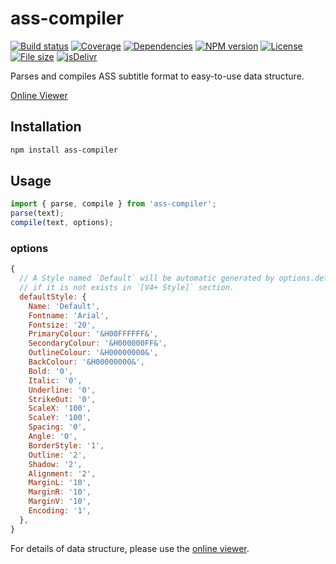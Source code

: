 # ass-compiler

[![Build status](https://badgen.net/travis/weizhenye/ass-compiler?icon=travis&label=build)](https://travis-ci.org/weizhenye/ass-compiler)
[![Coverage](https://badgen.net/codecov/c/github/weizhenye/ass-compiler?icon=codecov)](https://codecov.io/gh/weizhenye/ass-compiler)
[![Dependencies](https://badgen.net/david/dep/weizhenye/ass-compiler?icon=https://api.iconify.design/si-glyph:connect-2.svg?color=white)](https://david-dm.org/weizhenye/ass-compiler)
[![NPM version](https://badgen.net/npm/v/ass-compiler?icon=npm)](https://www.npmjs.com/package/ass-compiler)
[![License](https://badgen.net/npm/license/ass-compiler?icon=https://api.iconify.design/octicon:law.svg?color=white)](https://github.com/weizhenye/ass-compiler/blob/master/LICENSE)
[![File size](https://badgen.net/bundlephobia/minzip/ass-compiler?icon=https://api.iconify.design/ant-design:file-zip-outline.svg?color=white)](https://bundlephobia.com/result?p=ass-compiler)
[![jsDelivr](https://badgen.net/jsdelivr/hits/npm/ass-compiler?icon=https://api.iconify.design/simple-icons:jsdelivr.svg?color=white)](https://www.jsdelivr.com/package/npm/ass-compiler)

Parses and compiles ASS subtitle format to easy-to-use data structure.

[Online Viewer](https://ass.js.org/ass-compiler/)

## Installation

```bash
npm install ass-compiler
```

## Usage

```js
import { parse, compile } from 'ass-compiler';
parse(text);
compile(text, options);
```

### options

```js
{
  // A Style named `Default` will be automatic generated by options.defaultStyle
  // if it is not exists in `[V4+ Style]` section.
  defaultStyle: {
    Name: 'Default',
    Fontname: 'Arial',
    Fontsize: '20',
    PrimaryColour: '&H00FFFFFF&',
    SecondaryColour: '&H000000FF&',
    OutlineColour: '&H00000000&',
    BackColour: '&H00000000&',
    Bold: '0',
    Italic: '0',
    Underline: '0',
    StrikeOut: '0',
    ScaleX: '100',
    ScaleY: '100',
    Spacing: '0',
    Angle: '0',
    BorderStyle: '1',
    Outline: '2',
    Shadow: '2',
    Alignment: '2',
    MarginL: '10',
    MarginR: '10',
    MarginV: '10',
    Encoding: '1',
  },
}
```

For details of data structure, please use the [online viewer](https://ass.js.org/ass-compiler/).

